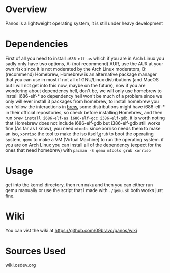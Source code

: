 # Overview
Panos is a lightweight operating system, it is still under heavy development
# Dependencies
First of all you need to install ```i686-elf-as``` which if you are in Arch Linux you sadly only have two options, A: (not recommend) AUR, use the AUR at your own risk since it is not moderated by the Arch Linux moderators, B: (recommend) Homebrew, Homebrew is an alternative package manager that you can use in most if not all of GNU/Linux distributions (and MacOS but I will not get into this now, maybe on the future), now if you are wondering about dependency hell, don't be, we will only use homebrew to install i686-elf-* so dependency hell won't be much of a problem since we only will ever install 3 packages from homebrew, to install homebrew you can follow the interactions in [brew](https://github.com/Homebrew/brew), some distributions might have i686-elf-* in their official repositories, so check before installing Homebrew, and then run ```brew install i686-elf-as i686-elf-gcc i386-elf-gdb```, it is worth noting that Homebrew does not include i686-elf-gdb but i386-elf-gdb still works fine (As far as I know), you need ```mtools``` since xorriso needs them to make an iso, ```xorriso``` the tool to make the iso itself,```grub``` to boot the operating system, ```qemu``` to make a VM (Virtual Machine) to run the operating system.
if you are on Arch Linux you can install all of the dependency (expect for the ones that need homebrew) with ```pacman -S qemu mtools grub xorriso```
# Usage 
get into the kernel directory, then run ```make``` and then you can either run qemu manually or use the script that I made with ```./qemu.sh``` both works just fine.
# Wiki
You can vist the wiki at https://github.com/09bravo/panos/wiki
# Sources Used
wiki.osdev.org
